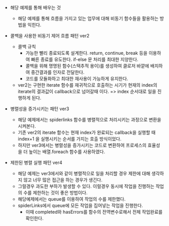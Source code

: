 - 해당 예제를 통해 배우는 것
    - 해당 예제를 통해 흐름을 가지고 있는 업무에 대해 비동기 함수들을 활용하는 방법을 익힌다.

- 콜백을 사용한 비동기 제어 흐름 패턴 ver2
    - 콜백 규칙
        - 가능한 빨리 종료되도록 설계한다. return, continue, break 등을 이용하여 빠른 종료를 유도한다. if-else 문 처리를 최대한 지양한다.
        - 콜백을 위해 명명된 함수(스택추적 용이)를 생성하여 클로저 바깥에 배치하여 중간결과를 인자로 전달한다.
        - 코드를 모듈화하고 최대한 재사용이 가능하게 유지한다.
    - ver2는 구현한 iterate 함수를 재귀적으로 호출하는 시기가 현재의 index의 iterate의 결과값이 callback으로 넘어갈때 이다.
    => index 순서대로 일을 진행하게 된다.

- 병렬성을 증가시키는 패턴 ver3
    - 해당 예제에서는 spiderlinks 함수를 병렬적으로 처리시키는 과정으로 변환을 시켜본다.
    - 기존 ver2의 iterate 함수는 현재 index가 완료되는 callback을 실행할 때 index+1 을 실행시키는 순서를 가지는 호출 방식이었다.
    - 하지만 ver3에서는 병렬성을 증가시키는 코드로 변환하여 프로세스의 효율성을 더 높이는 배열.foreach 함수를 사용하였다.

- 제한된 병렬 실행 패턴 ver4
    - 해당 예제는 ver3에서와 같이 병렬적으로 일을 처리할 경우 제한에 대해 생각하지 않고 너무 많은 접근을 하는 경우가 생긴다.
    - 그럴경우 과도한 부하가 발생할 수 있다. 이럴경우 동시에 작업을 진행하는 작업의 수를 제한하는 것이 좋은 방법이다.
    - 해당예제에서는 queue를 이용하여 작업의 수를 제한했다.
    - spiderLinks에서 queue에 모든 작업을 집어넣는 작업을 진행한다.
        - 이때 completed와 hasErrors를 함수의 전역변수로해서 전체 작업완료를 확인한다.

